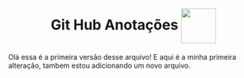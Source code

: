 <h1 align=center>Git Hub Anotações <img src="https://user-images.githubusercontent.com/92957629/179405479-af8c360e-38a4-4e2a-8356-36ec6a13be3e.png" align=center width=70px></h1>

Olá essa é a primeira versão desse arquivo!
E aqui é a minha primeira alteração, tambem estou adicionando um novo arquivo.